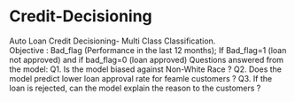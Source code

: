 # Credit-Decisioning
Auto Loan Credit Decisioning- Multi Class Classification.  
Objective : Bad_flag (Performance in the last 12 months); If Bad_flag=1 (loan not approved) and if bad_flag=0 (loan approved)
Questions answered from the model:
Q1. Is the model biased against Non-White Race ?
Q2. Does the model predict lower loan approval rate for feamle customers ?
Q3. If the loan is rejected, can the model explain the reason to the customers ? 
